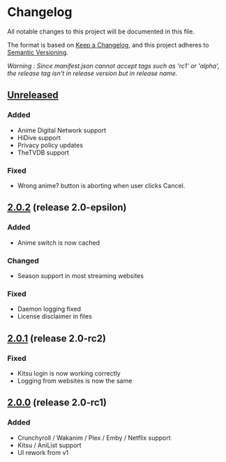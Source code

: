 # Changelog
All notable changes to this project will be documented in this file.

The format is based on [Keep a Changelog](https://keepachangelog.com/en/1.0.0/),
and this project adheres to [Semantic Versioning](https://semver.org/spec/v2.0.0.html).

_Warning : Since manifest.json cannot accept tags such as 'rc1' or 'alpha', the release tag isn't in release version but in release name._

## [Unreleased]
### Added
- Anime Digital Network support
- HiDive support
- Privacy policy updates
- TheTVDB support

### Fixed
- Wrong anime? button is aborting when user clicks Cancel.

## [2.0.2] (release 2.0-epsilon)
### Added
- Anime switch is now cached

### Changed
- Season support in most streaming websites

### Fixed
- Daemon logging fixed
- License disclaimer in files

## [2.0.1] (release 2.0-rc2)
### Fixed
- Kitsu login is now working correctly
- Logging from websites is now the same

## [2.0.0] (release 2.0-rc1)
### Added
- Crunchyroll / Wakanim / Plex / Emby / Netflix support
- Kitsu / AniList support
- UI rework from v1

[Unreleased]: https://github.com/leonekmi/scrobbly/compare/v2.0-epsilon...master
[2.0.2]: https://github.com/leonekmi/scrobbly/compare/v2.0-rc2...v2.0-epsilon
[2.0.1]: https://github.com/leonekmi/scrobbly/compare/v2.0-rc1...v2.0-rc2
[2.0.0]: https://github.com/leonekmi/scrobbly/compare/v1.12.2-delta...v2.0-rc1